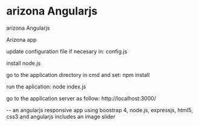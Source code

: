 # arizona Angularjs
arizona Angularjs

Arizona app

update configuration file if necesary in: config.js

install node.js

go to the application directory in cmd and set: npm install

run the aplication: 
node index.js

go to the application server as follow: http://localhost:3000/


-- an angularjs responsive app using boostrap 4, node.js, expressjs, html5, css3 and angularjs includes an image slider
